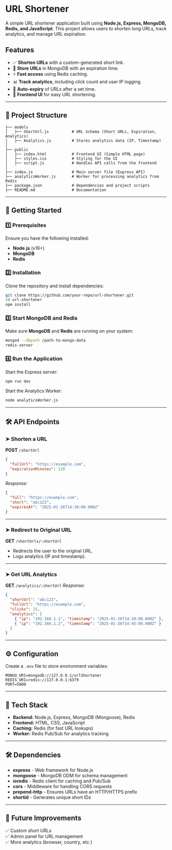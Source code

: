 # URL Shortener

A simple URL shortener application built using **Node.js, Express, MongoDB, Redis, and JavaScript**. This project allows users to shorten long URLs, track analytics, and manage URL expiration.

## Features

- ✅ **Shorten URLs** with a custom-generated short link.
- 📌 **Store URLs** in MongoDB with an expiration time.
- ⚡ **Fast access** using Redis caching.
- 📊 **Track analytics**, including click count and user IP logging.
- 🔄 **Auto-expiry** of URLs after a set time.
- 🎨 **Frontend UI** for easy URL shortening.

---

## 📂 Project Structure

```
├── models
│   ├── ShortUrl.js          # URL Schema (Short URLs, Expiration, Analytics)
│   ├── Analytics.js         # Stores analytics data (IP, Timestamp)
│
├── public
│   ├── index.html           # Frontend UI (Simple HTML page)
│   ├── styles.css           # Styling for the UI
│   ├── script.js            # Handles API calls from the frontend
│
├── index.js                 # Main server file (Express API)
├── analyticsWorker.js       # Worker for processing analytics from Redis
├── package.json             # Dependencies and project scripts
├── README.md                # Documentation
```

---

## 🚀 Getting Started

### 1️⃣ Prerequisites

Ensure you have the following installed:

- **Node.js** (v16+)
- **MongoDB**
- **Redis**

### 2️⃣ Installation

Clone the repository and install dependencies:

```bash
git clone https://github.com/your-repo/url-shortener.git
cd url-shortener
npm install
```

### 3️⃣ Start MongoDB and Redis

Make sure **MongoDB** and **Redis** are running on your system:

```bash
mongod --dbpath /path-to-mongo-data
redis-server
```

### 4️⃣ Run the Application

Start the Express server:

```bash
npm run dev
```

Start the Analytics Worker:

```bash
node analyticsWorker.js
```

---

## 🛠 API Endpoints

### ➤ Shorten a URL

**POST** `/shortUrl`

```json
{
  "fullUrl": "https://example.com",
  "expirationMinutes": 120
}
```

*Response:*

```json
{
  "full": "https://example.com",
  "short": "abc123",
  "expiresAt": "2025-01-26T14:30:00.000Z"
}
```

---

### ➤ Redirect to Original URL

**GET** `/shortUrls/:shortUrl`

- Redirects the user to the original URL.
- Logs analytics (IP and timestamp).

---

### ➤ Get URL Analytics

**GET** `/analytics/:shortUrl` *Response:*

```json
{
  "shortUrl": "abc123",
  "fullUrl": "https://example.com",
  "clicks": 25,
  "analytics": [
    { "ip": "192.168.1.1", "timestamp": "2025-01-26T14:30:00.000Z" },
    { "ip": "192.168.1.2", "timestamp": "2025-01-26T14:45:00.000Z" }
  ]
}
```

---

## ⚙️ Configuration

Create a `.env` file to store environment variables:

```plaintext
MONGO_URI=mongodb://127.0.0.1/urlShortener
REDIS_URI=redis://127.0.0.1:6379
PORT=5000
```

---

## 📌 Tech Stack

- **Backend:** Node.js, Express, MongoDB (Mongoose), Redis
- **Frontend:** HTML, CSS, JavaScript
- **Caching:** Redis (for fast URL lookups)
- **Worker:** Redis Pub/Sub for analytics tracking

---

## 🛠 Dependencies

- **express** - Web framework for Node.js
- **mongoose** - MongoDB ODM for schema management
- **ioredis** - Redis client for caching and Pub/Sub
- **cors** - Middleware for handling CORS requests
- **prepend-http** - Ensures URLs have an HTTP/HTTPS prefix
- **shortid** - Generates unique short IDs

---

## 🌟 Future Improvements

✅ Custom short URLs\
✅ Admin panel for URL management\
✅ More analytics (browser, country, etc.)

